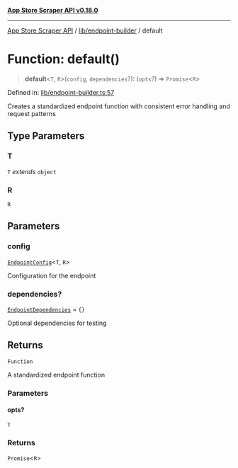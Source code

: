 [**App Store Scraper API v0.18.0**](../../../README.md)

***

[App Store Scraper API](../../../modules.md) / [lib/endpoint-builder](../README.md) / default

# Function: default()

> **default**\<`T`, `R`\>(`config`, `dependencies`?): (`opts`?) => `Promise`\<`R`\>

Defined in: [lib/endpoint-builder.ts:57](https://github.com/facundoolano/app-store-scraper/blob/113d925388ad33c5af9077ca637c241f2bf7e574/lib/endpoint-builder.ts#L57)

Creates a standardized endpoint function with consistent error handling and request patterns

## Type Parameters

### T

`T` *extends* `object`

### R

`R`

## Parameters

### config

[`EndpointConfig`](../interfaces/EndpointConfig.md)\<`T`, `R`\>

Configuration for the endpoint

### dependencies?

[`EndpointDependencies`](../interfaces/EndpointDependencies.md) = `{}`

Optional dependencies for testing

## Returns

`Function`

A standardized endpoint function

### Parameters

#### opts?

`T`

### Returns

`Promise`\<`R`\>
